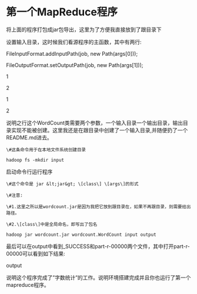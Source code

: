 # 第一个MapReduce程序

将上面的程序打包成jar包导出，这里为了方便我直接放到了跟目录下

设置输入目录，这时候我们看源程序的主函数，其中有两行:

FileInputFormat.addInputPath\(job, new Path\(args\[0\]\)\);

FileOutputFormat.setOutputPath\(job, new Path\(args\[1\]\)\);

1

2

1

2

说明之行这个WordCount类需要两个参数，一个输入目录一个输出目录，输出目录实现不能被创建。这里我还是在跟目录中创建了一个输入目录,并随便扔了一个README.md进去。



    \#这条命令用于在本地文件系统创建目录

    hadoop fs -mkdir input

启动命令行运行程序

    \#这个命令是 jar &lt;jar&gt; \[class\] \[args\]的形式

    \#注意:

    \#1.这里之所以是wordcount.jar是因为我把它放到跟目录在，如果不再跟目录，则需要给出路径。

    \#2.\[class\]中是全局命名，即写出了包名

    hadoop jar wordcount.jar wordcount.WordCount input output

最后可以在output中看到\_SUCCESS和part-r-00000两个文件，其中打开part-r-00000可以看到如下结果:

output



说明这个程序完成了”字数统计”的工作。说明环境搭建完成并且你也运行了第一个mapreduce程序。

